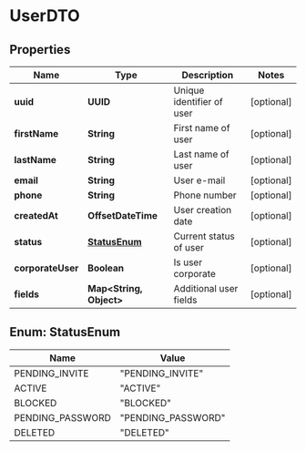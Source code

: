 

# UserDTO


## Properties

| Name | Type | Description | Notes |
|------------ | ------------- | ------------- | -------------|
|**uuid** | **UUID** | Unique identifier of user |  [optional] |
|**firstName** | **String** | First name of user |  [optional] |
|**lastName** | **String** | Last name of user |  [optional] |
|**email** | **String** | User e-mail |  [optional] |
|**phone** | **String** | Phone number |  [optional] |
|**createdAt** | **OffsetDateTime** | User creation date |  [optional] |
|**status** | [**StatusEnum**](#StatusEnum) | Current status of user |  [optional] |
|**corporateUser** | **Boolean** | Is user corporate |  [optional] |
|**fields** | **Map&lt;String, Object&gt;** | Additional user fields |  [optional] |



## Enum: StatusEnum

| Name | Value |
|---- | -----|
| PENDING_INVITE | &quot;PENDING_INVITE&quot; |
| ACTIVE | &quot;ACTIVE&quot; |
| BLOCKED | &quot;BLOCKED&quot; |
| PENDING_PASSWORD | &quot;PENDING_PASSWORD&quot; |
| DELETED | &quot;DELETED&quot; |




